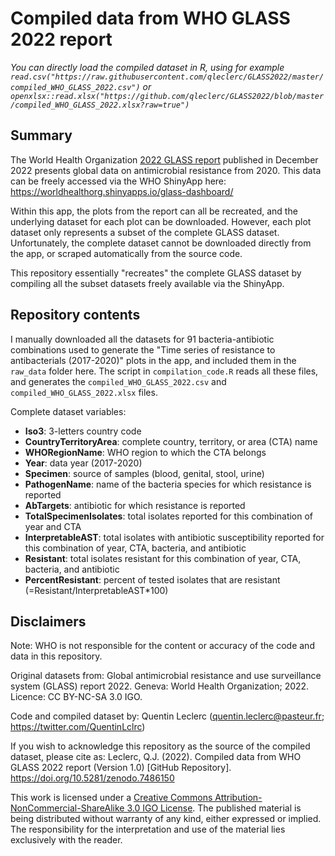 # Compiled data from WHO GLASS 2022 report

*You can directly load the compiled dataset in R, using for example
`read.csv("https://raw.githubusercontent.com/qleclerc/GLASS2022/master/compiled_WHO_GLASS_2022.csv")`
or
`openxlsx::read.xlsx("https://github.com/qleclerc/GLASS2022/blob/master/compiled_WHO_GLASS_2022.xlsx?raw=true")`*

## Summary

The World Health Organization [2022 GLASS report](https://www.who.int/publications/i/item/9789240062702) published in December 2022 presents global data on antimicrobial resistance from 2020.
This data can be freely accessed via the WHO ShinyApp here: https://worldhealthorg.shinyapps.io/glass-dashboard/

Within this app, the plots from the report can all be recreated, and the underlying dataset for each plot can be downloaded.
However, each plot dataset only represents a subset of the complete GLASS dataset. Unfortunately, the complete dataset cannot be
downloaded directly from the app, or scraped automatically from the source code.

This repository essentially "recreates" the complete GLASS dataset by compiling all the subset datasets freely available via the ShinyApp.

## Repository contents

I manually downloaded all the datasets for 91 bacteria-antibiotic combinations used to generate the "Time series of resistance to
antibacterials (2017-2020)" plots in the app, and included them in the `raw_data` folder here. The script in `compilation_code.R` reads
all these files, and generates the `compiled_WHO_GLASS_2022.csv` and `compiled_WHO_GLASS_2022.xlsx` files.

Complete dataset variables:
- **Iso3**: 3-letters country code
- **CountryTerritoryArea**: complete country, territory, or area (CTA) name
- **WHORegionName**: WHO region to which the CTA belongs
- **Year**: data year (2017-2020)
- **Specimen**: source of samples (blood, genital, stool, urine)
- **PathogenName**: name of the bacteria species for which resistance is reported
- **AbTargets**: antibiotic for which resistance is reported
- **TotalSpecimenIsolates**: total isolates reported for this combination of year and CTA
- **InterpretableAST**: total isolates with antibiotic susceptibility reported for this combination of year, CTA, bacteria, and antibiotic
- **Resistant**: total isolates resistant for this combination of year, CTA, bacteria, and antibiotic
- **PercentResistant**: percent of tested isolates that are resistant (=Resistant/InterpretableAST\*100)

## Disclaimers

Note: WHO is not responsible for the content or accuracy of the code and data in this repository.

Original datasets from: Global antimicrobial resistance and use surveillance system (GLASS) report 2022. Geneva: World Health Organization; 2022. Licence: CC BY-NC-SA 3.0 IGO.

Code and compiled dataset by: Quentin Leclerc (quentin.leclerc@pasteur.fr; https://twitter.com/QuentinLclrc)

If you wish to acknowledge this repository as the source of the compiled dataset, please cite as: Leclerc, Q.J. (2022). Compiled data from WHO GLASS 2022 report (Version 1.0) [GitHub Repository]. https://doi.org/10.5281/zenodo.7486150

This work is licensed under a [Creative Commons Attribution-NonCommercial-ShareAlike 3.0 IGO License](https://creativecommons.org/licenses/by-nc-sa/3.0/igo/).
The published material is being distributed without warranty of any kind, either expressed or implied. The
responsibility for the interpretation and use of the material lies exclusively with the reader.
